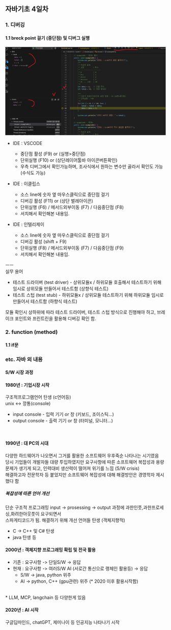 ## 자바기초 4일차

### 1. 디버깅
#### 1.1 breck point 걸기 (중단점) 및 디버그 실행
![디버깅 이미지](./../../assets/img/0724/0724_디버깅.png)
* IDE : VSCODE
    - 중단점 활성 (F9) or (실행>중단점)
    - 단위실행 (F10) or (상단레이어툴바 아이콘버튼확인)
    - 우측 디버그에서 확인가능하며, 조사식에서 원하는 변수만 골라서 확인도 가능 (수식도 가능)

* IDE : 이클립스
    - 소스 line에 숫자 옆 마우스클릭으로 중단점 걸기
    - 디버깅 활성 (F11) or (상단 벌레아이콘)
    - 단위실행 (F6) / 메서드외부이동 (F7) / 다음중단점 (F8)
    - 서치해서 확인해본 내용임.

* IDE : 인텔리제이 
    - 소스 line에 숫자 옆 마우스클릭으로 중단점 걸기
    - 디버깅 활성 (shift + F9) 
    - 단위실행 (F8) / 메서드외부이동 (F7) / 다음중단점 (F9)
    - 서치해서 확인해본 내용임.

ㅡㅡ <br>
실무 용어
* 테스트 드라이버 (test driver) - 상위모듈x / 하위모듈 호출해서 테스트하기 위해 임시로 상위모듈 만들어서 테스트함 (상향식 테스트)
* 테스트 스텁 (test stub) - 하위모듈x / 상위모듈 테스트하기 위해 하위모듈 임시로 만들어서 테스트함 (하향식 테스트)

모듈 확인시 상하위에 따라 테스트 드라이버, 테스트 스텁 방식으로 진행해야 하고, 브레이크 포인트와 프린트린을 활용해 디버깅 확인 함.


### 2. function (method)

#### 1.1 if문





### etc. 자바 외 내용

#### S/W 시장 과정

#### 1980년 : 기업시장 시작
구조적프로그램언어 탄생 (c언어등) <br>
unix <-> 깡통(console)
* input console - 입력 기기 or 창 (키보드, 조이스틱...)
* output console - 출력 기기 or 창 (터미널, 모니터...)

<br>

#### 1990년 : 대 PC의 시대
다양한 하드웨어가 나오면서 그거를 활용한 소프트웨어 우후죽순 나타나는 시기였음 <br>
당시 기업들이 개발자들 대량 투입하였지만 요구사항에 따른 소프트웨어 복잡성과 용량 문제가 생기게 되고, 인력대비 생산력이 떨어져 위기를 느낌 (S/W crisis)<br>
해결하고자 전문학자 등 붙었지만 소프트웨어 복잡성에 대해 해결방안은 경영학자 제시했다 함<br>

##### 복잡성에 따른 언어 개선
단순 구조적 프로그래밍 input -> prosessing -> output 과정에 과한인풋,과한프로세싱,화려한아웃풋이 요구되면서 <br>
스파게티코드가 됨. 해결하기 위해 개선 언어들 탄생 (객체지향적)
* C -> C++ 및 C# 탄생
* java 탄생 등

#### 2000년 : 객체지향 프로그래밍 확립 및 전국 활용

* 기존 : 요구사항 -> 단일S/W -> 응답
* 현재 : 요구사항 -> 여러S/W AI (서로간 통신으로 랭체인 활용등) -> 응답
    * S/W -> java, python 위주
    * AI -> python, C++ (gpu관련) 위주 (* 2020 이후 활용시작함)

<br>
* LLM, MCP, langchain 등 다양한게 있음

#### 2020년 : AI 시작

구글딥마인드, chatGPT, 제미나이 등 인공지능 나타나기 시작 <br>
